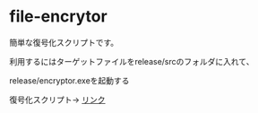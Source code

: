 # file-encrytor

簡単な復号化スクリプトです。

利用するにはターゲットファイルをrelease/srcのフォルダに入れて、

release/encryptor.exeを起動する

復号化スクリプト-> [リンク](https://github.com/ThanhLe-Dev/file-decryptor)
